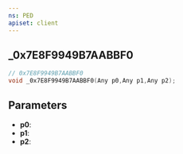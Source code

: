 ```yaml
---
ns: PED
apiset: client
---
```

## _0x7E8F9949B7AABBF0

```c
// 0x7E8F9949B7AABBF0
void _0x7E8F9949B7AABBF0(Any p0,Any p1,Any p2);
```


## Parameters
* **p0**:
* **p1**:
* **p2**:



